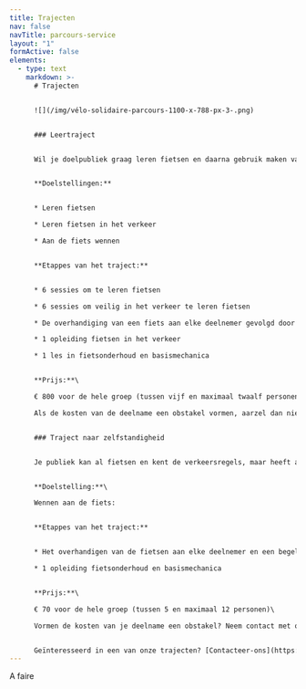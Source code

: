 ```yaml
---
title: Trajecten
nav: false
navTitle: parcours-service
layout: "1"
formActive: false
elements:
  - type: text
    markdown: >-
      # Trajecten


      ![](/img/vélo-solidaire-parcours-1100-x-788-px-3-.png)


      ### Leertraject


      Wil je doelpubliek graag leren fietsen en daarna gebruik maken van een ‘solidaire velo’? Met het leertraject krijg je een integrale aanpak.


      **Doelstellingen:**


      * Leren fietsen

      * Leren fietsen in het verkeer

      * Aan de fiets wennen


      **Etappes van het traject:**


      * 6 sessies om te leren fietsen

      * 6 sessies om veilig in het verkeer te leren fietsen

      * De overhandiging van een fiets aan elke deelnemer gevolgd door

      * 1 opleiding fietsen in het verkeer

      * 1 les in fietsonderhoud en basismechanica


      **Prijs:**\

      € 800 voor de hele groep (tussen vijf en maximaal twaalf personen)\

      Als de kosten van de deelname een obstakel vormen, aarzel dan niet om contact met ons op te nemen en dan zoeken we samen naar een oplossing.


      ### Traject naar zelfstandigheid


      Je publiek kan al fietsen en kent de verkeersregels, maar heeft alleen nog een fiets nodig om te beginnen? Dan is deze opleiding iets voor jou!


      **Doelstelling:**\

      Wennen aan de fiets:


      **Etappes van het traject:**


      * Het overhandigen van de fietsen aan elke deelnemer en een begeleide fietsrit in het verkeer

      * 1 opleiding fietsonderhoud en basismechanica


      **Prijs:**\

      € 70 voor de hele groep (tussen 5 en maximaal 12 personen)\

      Vormen de kosten van je deelname een obstakel? Neem contact met ons op en samen zoeken we naar een oplossing.


      Geïnteresseerd in een van onze trajecten? [Contacteer-ons](https://www.velosolidaire.brussels/contact.nl)
---
```

 A faire
